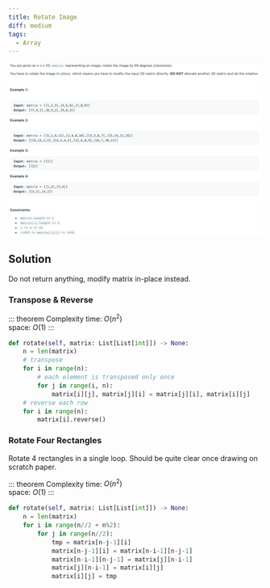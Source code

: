 ```yaml
---
title: Rotate Image
diff: medium
tags:
  - Array
---
```


<img class="medium-zoom" src="/algo/rotate-image.png" alt="https://leetcode.com/problems/rotate-image">

## Solution

Do not return anything, modify matrix in-place instead.

### Transpose & Reverse

::: theorem Complexity
time: $O(n^2)$  
space: $O(1)$
:::

```py
def rotate(self, matrix: List[List[int]]) -> None:
    n = len(matrix)
    # transpose
    for i in range(n):
        # each element is transposed only once
        for j in range(i, n):
            matrix[i][j], matrix[j][i] = matrix[j][i], matrix[i][j]
    # reverse each row
    for i in range(n):
        matrix[i].reverse()
```

### Rotate Four Rectangles

Rotate 4 rectangles in a single loop. Should be quite clear once drawing on scratch paper.

::: theorem Complexity
time: $O(n^2)$  
space: $O(1)$
:::

```py
def rotate(self, matrix: List[List[int]]) -> None:
    n = len(matrix)
    for i in range(n//2 + n%2):
        for j in range(n//2):
            tmp = matrix[n-j-1][i]
            matrix[n-j-1][i] = matrix[n-i-1][n-j-1]
            matrix[n-i-1][n-j-1] = matrix[j][n-i-1]
            matrix[j][n-i-1] = matrix[i][j]
            matrix[i][j] = tmp
```
